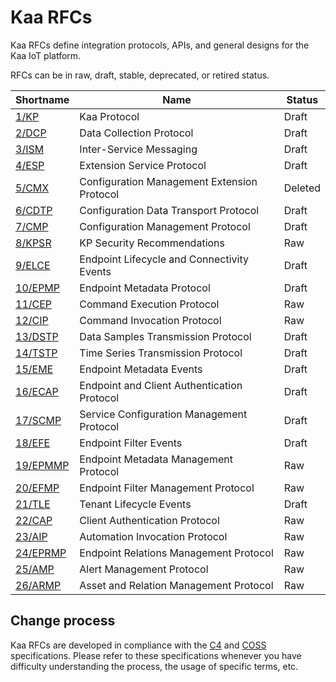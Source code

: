 # Kaa RFCs

Kaa RFCs define integration protocols, APIs, and general designs for the Kaa IoT platform.

RFCs can be in raw, draft, stable, deprecated, or retired status.

| Shortname                  | Name                                        | Status  |
|----------------------------|---------------------------------------------|---------|
| [1/KP](0001/README.md)     | Kaa Protocol                                | Draft   |
| [2/DCP](0002/README.md)    | Data Collection Protocol                    | Draft   |
| [3/ISM](0003/README.md)    | Inter-Service Messaging                     | Draft   |
| [4/ESP](0004/README.md)    | Extension Service Protocol                  | Draft   |
| [5/CMX](0005/README.md)    | Configuration Management Extension Protocol | Deleted |
| [6/CDTP](0006/README.md)   | Configuration Data Transport Protocol       | Draft   |
| [7/CMP](0007/README.md)    | Configuration Management Protocol           | Draft   |
| [8/KPSR](0008/README.md)   | KP Security Recommendations                 | Raw     |
| [9/ELCE](0009/README.md)   | Endpoint Lifecycle and Connectivity Events  | Draft   |
| [10/EPMP](0010/README.md)  | Endpoint Metadata Protocol                  | Draft   |
| [11/CEP](0011/README.md)   | Command Execution Protocol                  | Raw     |
| [12/CIP](0012/README.md)   | Command Invocation Protocol                 | Raw     |
| [13/DSTP](0013/README.md)  | Data Samples Transmission Protocol          | Draft   |
| [14/TSTP](0014/README.md)  | Time Series Transmission Protocol           | Draft   |
| [15/EME](0015/README.md)   | Endpoint Metadata Events                    | Draft   |
| [16/ECAP](0016/README.md)  | Endpoint and Client Authentication Protocol | Draft   |
| [17/SCMP](0017/README.md)  | Service Configuration Management Protocol   | Draft   |
| [18/EFE](0018/README.md)   | Endpoint Filter Events                      | Draft   |
| [19/EPMMP](0019/README.md) | Endpoint Metadata Management Protocol       | Raw     |
| [20/EFMP](0020/README.md)  | Endpoint Filter Management Protocol         | Raw     |
| [21/TLE](0021/README.md)   | Tenant Lifecycle Events                     | Draft   |
| [22/CAP](0022/README.md)   | Client Authentication Protocol              | Raw     |
| [23/AIP](0023/README.md)   | Automation Invocation Protocol              | Raw     |
| [24/EPRMP](0024/README.md) | Endpoint Relations Management Protocol      | Raw     |
| [25/AMP](0025/README.md)   | Alert Management Protocol                   | Raw     |
| [26/ARMP](0026/README.md)  | Asset and Relation Management Protocol      | Raw     |

## Change process

Kaa RFCs are developed in compliance with the [C4](https://rfc.zeromq.org/spec:42/C4/)
and [COSS](https://rfc.unprotocols.org/spec:2/COSS/) specifications.
Please refer to these specifications whenever you have difficulty understanding the process, the
usage of specific terms, etc.

